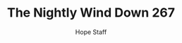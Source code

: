 ---
image: /assets/img/nwd/267_nwd_romans_13_8_b_erv.png
title: The Nightly Wind Down 267
categories:
  - The Nightly Wind Down
author: Hope Staff
notes: The Nightly Wind Down 267
embed: >-
  EMBED_GOES_HERE
transcript: >-
  SOME LINES OF TEXT START HERE
---
